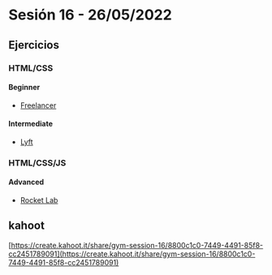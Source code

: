 # Sesión 16 - 26/05/2022

## Ejercicios

### HTML/CSS

#### Beginner

- [Freelancer](./exercises/freelancer-web/)

#### Intermediate

- [Lyft](./exercises/lyft-web)

### HTML/CSS/JS

#### Advanced

- [Rocket Lab](./exercises/rocket-lab-web)

## kahoot

[https://create.kahoot.it/share/gym-session-16/8800c1c0-7449-4491-85f8-cc2451789091](https://create.kahoot.it/share/gym-session-16/8800c1c0-7449-4491-85f8-cc2451789091)
